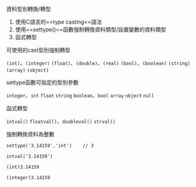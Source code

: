 資料型別轉換/轉型

1. 使用C語言的==type casting==語法
2. 使用==settype()==函數強制轉換資料類型/設置變數的資料類型
3. 函式轉型

可使用的cast型別強制轉型

`(int)`、`(integer)`
`(float)`、`(double)`、`(real)`
`(bool)`、`(boolean)`
`(string)`
`(array)`
`(object)`

settype函數可指定的型別參數

`integer`、`int`
`float`
`string`
`boolean`、`bool`
`array`
`object`
`null`

函式轉型

`intval()`
`floatval()`、`doubleval()`
`strval()`

強制轉換資料為整數
```
settype('3.14159','int')	// 3
```
```
intval('3.14159')
```
```
(int)3.14159
```
```
(integer)3.14159
```